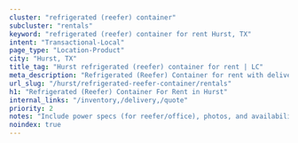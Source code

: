 ```yaml
---
cluster: "refrigerated (reefer) container"
subcluster: "rentals"
keyword: "refrigerated (reefer) container for rent Hurst, TX"
intent: "Transactional-Local"
page_type: "Location-Product"
city: "Hurst, TX"
title_tag: "Hurst refrigerated (reefer) container for rent | LC"
meta_description: "Refrigerated (Reefer) Container for rent with delivery in Hurst, TX. LC Container — local Since 2003. Get pricing today."
url_slug: "/hurst/refrigerated-reefer-container/rentals"
h1: "Refrigerated (Reefer) Container For Rent in Hurst"
internal_links: "/inventory,/delivery,/quote"
priority: 2
notes: "Include power specs (for reefer/office), photos, and availability."
noindex: true
---
```


<!-- TODO: Add unique city/inventory copy, images, and internal links here. -->
